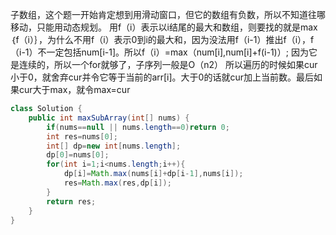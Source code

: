 子数组，这个题一开始肯定想到用滑动窗口，但它的数组有负数，所以不知道往哪移动，只能用动态规划。
用f（i）表示以i结尾的最大和数组，则要找的就是max｛f（i）｝，为什么不用f（i）表示0到i的最大和，因为没法用f（i-1）推出f（i），f（i-1）不一定包括num[i-1]。所以f（i）=max（num[i],num[i]+f(i-1)）;
因为它是连续的，所以一个for就够了，子序列一般是O（n2）
所以遍历的时候如果cur小于0，就舍弃cur并令它等于当前的arr[i]。大于0的话就cur加上当前数。最后如果cur大于max，就令max=cur
```java
class Solution {
    public int maxSubArray(int[] nums) {
        if(nums==null || nums.length==0)return 0;
        int res=nums[0];
        int[] dp=new int[nums.length];
        dp[0]=nums[0];
        for(int i=1;i<nums.length;i++){
            dp[i]=Math.max(nums[i]+dp[i-1],nums[i]);
            res=Math.max(res,dp[i]);
        }
        return res;
    }
}
```
